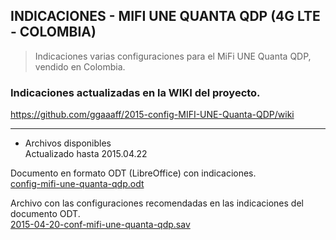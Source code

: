## INDICACIONES - MIFI UNE QUANTA QDP (4G LTE - COLOMBIA)

> Indicaciones varias configuraciones para el MiFi UNE Quanta QDP, vendido en Colombia.


### Indicaciones actualizadas en la WIKI del proyecto.  
https://github.com/ggaaaff/2015-config-MIFI-UNE-Quanta-QDP/wiki



***** 

* Archivos disponibles  
Actualizado hasta 2015.04.22  

Documento en formato ODT (LibreOffice) con indicaciones.  
[config-mifi-une-quanta-qdp.odt](https://github.com/ggaaaff/2015-config-MIFI-UNE-Quanta-QDP/blob/master/config-mifi-une-quanta-qdp.odt)
> 
Archivo con las configuraciones recomendadas en las indicaciones del documento ODT.  
[2015-04-20-conf-mifi-une-quanta-qdp.sav](https://github.com/ggaaaff/2015-config-MIFI-UNE-Quanta-QDP/blob/master/2015-04-20-conf-mifi-une-quanta-qdp.sav)

